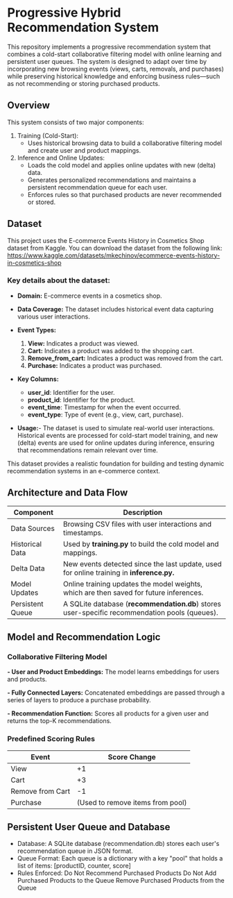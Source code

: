 # Progressive Hybrid Recommendation System
This repository implements a progressive recommendation system that combines a cold-start collaborative filtering model with online learning and persistent user queues. The system is designed to adapt over time by incorporating new browsing events (views, carts, removals, and purchases) while preserving historical knowledge and enforcing business rules—such as not recommending or storing purchased products.

## Overview
This system consists of two major components:

1. Training (Cold-Start):
	- Uses historical browsing data to build a collaborative filtering model and create user and product mappings.
2. Inference and Online Updates:
	- Loads the cold model and applies online updates with new (delta) data.
	- Generates personalized recommendations and maintains a persistent recommendation queue for each user.
	- Enforces rules so that purchased products are never recommended or stored.

## Dataset
This project uses the E-commerce Events History in Cosmetics Shop dataset from Kaggle. You can download the dataset from the following link:
https://www.kaggle.com/datasets/mkechinov/ecommerce-events-history-in-cosmetics-shop

### Key details about the dataset:

- **Domain:** E-commerce events in a cosmetics shop.
- **Data Coverage:** The dataset includes historical event data capturing various user interactions.
- **Event Types:**

	1. **View:** Indicates a product was viewed.
	2. **Cart:** Indicates a product was added to the shopping cart.
	3. **Remove_from_cart:** Indicates a product was removed from the cart.
	4. **Purchase:** Indicates a product was purchased.

- **Key Columns:**
	- **user_id**: Identifier for the user.
	- **product_id**: Identifier for the product.
	- **event_time**: Timestamp for when the event occurred.
	- **event_type**: Type of event (e.g., view, cart, purchase).

- **Usage:**- 
	The dataset is used to simulate real-world user interactions. Historical events are processed for cold-start model training, and new (delta) events are used for online updates during inference, ensuring that recommendations remain relevant over time.

This dataset provides a realistic foundation for building and testing dynamic recommendation systems in an e-commerce context.

## Architecture and Data Flow

|  Component |  Description |
| ------------ | ------------ |
|  Data Sources	 |  Browsing CSV files with user interactions and timestamps. |
| Historical Data	  |  Used by **training.py** to build the cold model and mappings.|
| Delta Data	  | New events detected since the last update, used for online training in **inference.py.**|
| Model Updates	  | Online training updates the model weights, which are then saved for future inferences.  |
|  Persistent Queue	 | A SQLite database (**recommendation.db**) stores user-specific recommendation pools (queues).  |

## Model and Recommendation Logic

### Collaborative Filtering Model

**- User and Product Embeddings:**
The model learns embeddings for users and products.

**- Fully Connected Layers:**
Concatenated embeddings are passed through a series of layers to produce a purchase probability.

**- Recommendation Function:**
Scores all products for a given user and returns the top-K recommendations.

### Predefined Scoring Rules

| Event  |  Score Change |
| ------------ | ------------ |
| View  |  +1 |
| Cart  | +3  |
|  Remove from Cart |  -1 |
| Purchase	  |  (Used to remove items from pool) |

## Persistent User Queue and Database

- Database:
A SQLite database (recommendation.db) stores each user's recommendation queue in JSON format.
- Queue Format:
Each queue is a dictionary with a key "pool" that holds a list of items:
[productID, counter, score]
- Rules Enforced:
Do Not Recommend Purchased Products
Do Not Add Purchased Products to the Queue
Remove Purchased Products from the Queue

